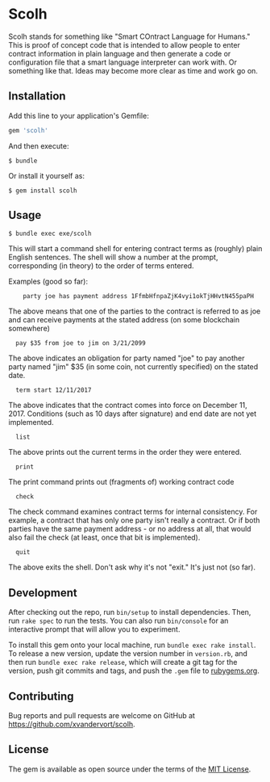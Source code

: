 # Scolh

Scolh stands for something like "Smart COntract Language for Humans." This is proof of concept code that is intended to allow people to enter contract information in plain language and then generate a code or configuration file that a smart language interpreter can work with. Or something like that. Ideas may become more clear as time and work go on.

## Installation

Add this line to your application's Gemfile:

```ruby
gem 'scolh'
```

And then execute:

    $ bundle

Or install it yourself as:

    $ gem install scolh

## Usage

    $ bundle exec exe/scolh

This will start a command shell for entering contract terms as (roughly) plain English sentences. The shell will show a number at the prompt, corresponding (in theory) to the order of terms entered.

Examples (good so far):

```
    party joe has payment address 1FfmbHfnpaZjK4vyi1okTjHHvtN455paPH
```
  
The above means that one of the parties to the contract is referred to as joe and can receive payments at the stated address (on some blockchain somewhere)

```
  pay $35 from joe to jim on 3/21/2099
```
  
The above indicates an obligation for party named "joe" to pay another party named "jim" $35 (in some coin, not currently specified) on the stated date.

```
  term start 12/11/2017
```

The above indicates that the contract comes into force on December 11, 2017. Conditions (such as 10 days after signature) and end date are not yet implemented.

```
  list
```
  
The above prints out the current terms in the order they were entered.

```
  print
```

The print command prints out (fragments of) working contract code

```
  check
```

The check command examines contract terms for internal consistency. For example, a contract that has only one party isn't really a contract. Or if both parties have the same payment address - or no address at all, that would also fail the check (at least, once that bit is implemented).

```
  quit
```
  
The above exits the shell. Don't ask why it's not "exit." It's just not (so far).

## Development

After checking out the repo, run `bin/setup` to install dependencies. Then, run `rake spec` to run the tests. You can also run `bin/console` for an interactive prompt that will allow you to experiment.

To install this gem onto your local machine, run `bundle exec rake install`. To release a new version, update the version number in `version.rb`, and then run `bundle exec rake release`, which will create a git tag for the version, push git commits and tags, and push the `.gem` file to [rubygems.org](https://rubygems.org).

## Contributing

Bug reports and pull requests are welcome on GitHub at https://github.com/xvandervort/scolh.


## License

The gem is available as open source under the terms of the [MIT License](http://opensource.org/licenses/MIT).

